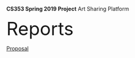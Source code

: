 <b>CS353 Spring 2019 Project</b>
Art Sharing Platform

<font size=200>Reports</font>

<a href="https://drive.google.com/open?id=1dFiln9QmQQ0jyhNRmOA4KMswBdisnimB">Proposal</a>
